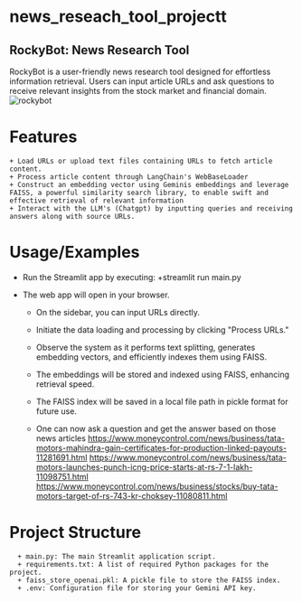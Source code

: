 # news_reseach_tool_projectt
## RockyBot: News Research Tool
RockyBot is a user-friendly news research tool designed for effortless information retrieval. Users can input article URLs and ask questions to receive relevant insights from the stock market and financial domain.
![rockybot](https://github.com/user-attachments/assets/7e2e927a-9df8-43ab-870d-e0b8ca872f56)
# Features
    + Load URLs or upload text files containing URLs to fetch article content.
    + Process article content through LangChain's WebBaseLoader 
    + Construct an embedding vector using Geminis embeddings and leverage FAISS, a powerful similarity search library, to enable swift and effective retrieval of relevant information
    + Interact with the LLM's (Chatgpt) by inputting queries and receiving answers along with source URLs.
# Usage/Examples
+  Run the Streamlit app by executing:
       +streamlit run main.py
   
+ The web app will open in your browser.

     + On the sidebar, you can input URLs directly.

     + Initiate the data loading and processing by clicking "Process URLs."

     + Observe the system as it performs text splitting, generates embedding vectors, and efficiently indexes them using FAISS.

     + The embeddings will be stored and indexed using FAISS, enhancing retrieval speed.

     + The FAISS index will be saved in a local file path in pickle format for future use.

     + One can now ask a question and get the answer based on those news articles
              https://www.moneycontrol.com/news/business/tata-motors-mahindra-gain-certificates-for-production-linked-payouts-11281691.html
              https://www.moneycontrol.com/news/business/tata-motors-launches-punch-icng-price-starts-at-rs-7-1-lakh-11098751.html
              https://www.moneycontrol.com/news/business/stocks/buy-tata-motors-target-of-rs-743-kr-choksey-11080811.html
# Project Structure
      + main.py: The main Streamlit application script.
      + requirements.txt: A list of required Python packages for the project.
      + faiss_store_openai.pkl: A pickle file to store the FAISS index.
      + .env: Configuration file for storing your Gemini API key.

    
  



